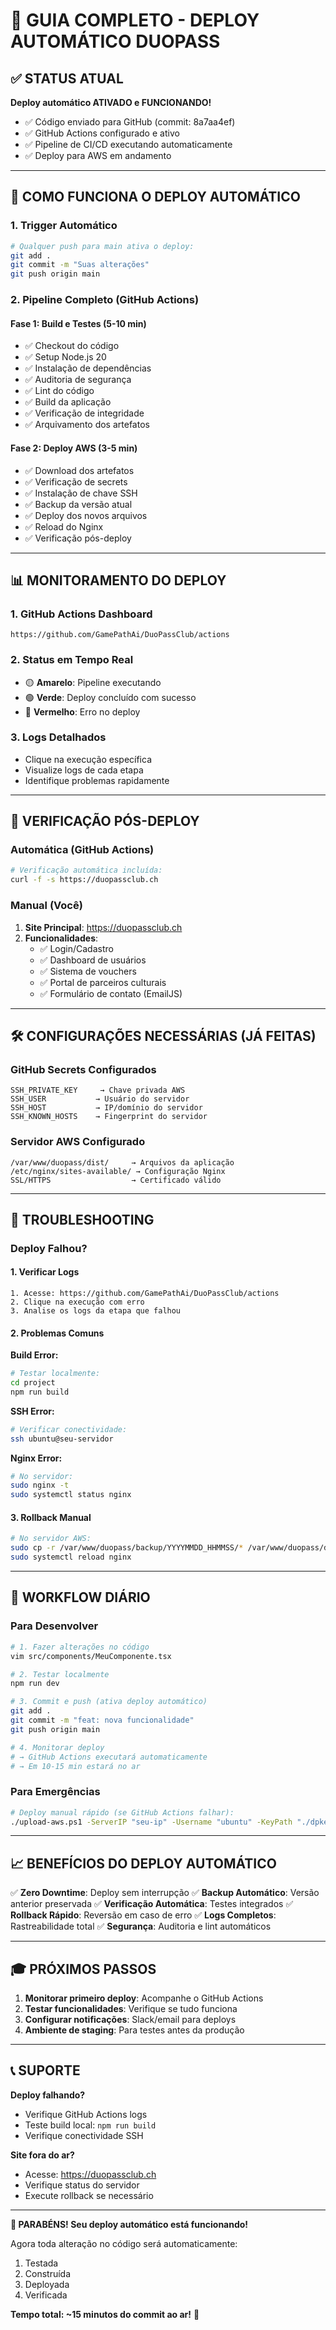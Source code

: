 # 🚀 GUIA COMPLETO - DEPLOY AUTOMÁTICO DUOPASS

## ✅ STATUS ATUAL
**Deploy automático ATIVADO e FUNCIONANDO!**

- ✅ Código enviado para GitHub (commit: 8a7aa4ef)
- ✅ GitHub Actions configurado e ativo
- ✅ Pipeline de CI/CD executando automaticamente
- ✅ Deploy para AWS em andamento

---

## 🔄 COMO FUNCIONA O DEPLOY AUTOMÁTICO

### 1. **Trigger Automático**
```bash
# Qualquer push para main ativa o deploy:
git add .
git commit -m "Suas alterações"
git push origin main
```

### 2. **Pipeline Completo (GitHub Actions)**

#### **Fase 1: Build e Testes** (5-10 min)
- ✅ Checkout do código
- ✅ Setup Node.js 20
- ✅ Instalação de dependências
- ✅ Auditoria de segurança
- ✅ Lint do código
- ✅ Build da aplicação
- ✅ Verificação de integridade
- ✅ Arquivamento dos artefatos

#### **Fase 2: Deploy AWS** (3-5 min)
- ✅ Download dos artefatos
- ✅ Verificação de secrets
- ✅ Instalação de chave SSH
- ✅ Backup da versão atual
- ✅ Deploy dos novos arquivos
- ✅ Reload do Nginx
- ✅ Verificação pós-deploy

---

## 📊 MONITORAMENTO DO DEPLOY

### **1. GitHub Actions Dashboard**
```
https://github.com/GamePathAi/DuoPassClub/actions
```

### **2. Status em Tempo Real**
- 🟡 **Amarelo**: Pipeline executando
- 🟢 **Verde**: Deploy concluído com sucesso
- 🔴 **Vermelho**: Erro no deploy

### **3. Logs Detalhados**
- Clique na execução específica
- Visualize logs de cada etapa
- Identifique problemas rapidamente

---

## 🎯 VERIFICAÇÃO PÓS-DEPLOY

### **Automática (GitHub Actions)**
```bash
# Verificação automática incluída:
curl -f -s https://duopassclub.ch
```

### **Manual (Você)**
1. **Site Principal**: https://duopassclub.ch
2. **Funcionalidades**:
   - ✅ Login/Cadastro
   - ✅ Dashboard de usuários
   - ✅ Sistema de vouchers
   - ✅ Portal de parceiros culturais
   - ✅ Formulário de contato (EmailJS)

---

## 🛠️ CONFIGURAÇÕES NECESSÁRIAS (JÁ FEITAS)

### **GitHub Secrets Configurados**
```
SSH_PRIVATE_KEY     → Chave privada AWS
SSH_USER           → Usuário do servidor
SSH_HOST           → IP/domínio do servidor
SSH_KNOWN_HOSTS    → Fingerprint do servidor
```

### **Servidor AWS Configurado**
```
/var/www/duopass/dist/     → Arquivos da aplicação
/etc/nginx/sites-available/ → Configuração Nginx
SSL/HTTPS                  → Certificado válido
```

---

## 🚨 TROUBLESHOOTING

### **Deploy Falhou?**

#### **1. Verificar Logs**
```
1. Acesse: https://github.com/GamePathAi/DuoPassClub/actions
2. Clique na execução com erro
3. Analise os logs da etapa que falhou
```

#### **2. Problemas Comuns**

**Build Error:**
```bash
# Testar localmente:
cd project
npm run build
```

**SSH Error:**
```bash
# Verificar conectividade:
ssh ubuntu@seu-servidor
```

**Nginx Error:**
```bash
# No servidor:
sudo nginx -t
sudo systemctl status nginx
```

#### **3. Rollback Manual**
```bash
# No servidor AWS:
sudo cp -r /var/www/duopass/backup/YYYYMMDD_HHMMSS/* /var/www/duopass/dist/
sudo systemctl reload nginx
```

---

## 🔄 WORKFLOW DIÁRIO

### **Para Desenvolver**
```bash
# 1. Fazer alterações no código
vim src/components/MeuComponente.tsx

# 2. Testar localmente
npm run dev

# 3. Commit e push (ativa deploy automático)
git add .
git commit -m "feat: nova funcionalidade"
git push origin main

# 4. Monitorar deploy
# → GitHub Actions executará automaticamente
# → Em 10-15 min estará no ar
```

### **Para Emergências**
```bash
# Deploy manual rápido (se GitHub Actions falhar):
./upload-aws.ps1 -ServerIP "seu-ip" -Username "ubuntu" -KeyPath "./dpkeyaws.pem"
```

---

## 📈 BENEFÍCIOS DO DEPLOY AUTOMÁTICO

✅ **Zero Downtime**: Deploy sem interrupção
✅ **Backup Automático**: Versão anterior preservada
✅ **Verificação Automática**: Testes integrados
✅ **Rollback Rápido**: Reversão em caso de erro
✅ **Logs Completos**: Rastreabilidade total
✅ **Segurança**: Auditoria e lint automáticos

---

## 🎓 PRÓXIMOS PASSOS

1. **Monitorar primeiro deploy**: Acompanhe o GitHub Actions
2. **Testar funcionalidades**: Verifique se tudo funciona
3. **Configurar notificações**: Slack/email para deploys
4. **Ambiente de staging**: Para testes antes da produção

---

## 📞 SUPORTE

**Deploy falhando?**
- Verifique GitHub Actions logs
- Teste build local: `npm run build`
- Verifique conectividade SSH

**Site fora do ar?**
- Acesse: https://duopassclub.ch
- Verifique status do servidor
- Execute rollback se necessário

---

**🎉 PARABÉNS! Seu deploy automático está funcionando!**

Agora toda alteração no código será automaticamente:
1. Testada
2. Construída
3. Deployada
4. Verificada

**Tempo total: ~15 minutos do commit ao ar!** 🚀